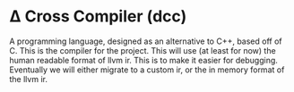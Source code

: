 # &#916; Cross Compiler (dcc)


A programming language, designed as an alternative to C++, based off of C. This is the compiler for the project. This will use (at least for now) the human readable format of llvm ir. This is to make it easier for debugging. Eventually we will either migrate to a custom ir, or the in memory format of the llvm ir.
